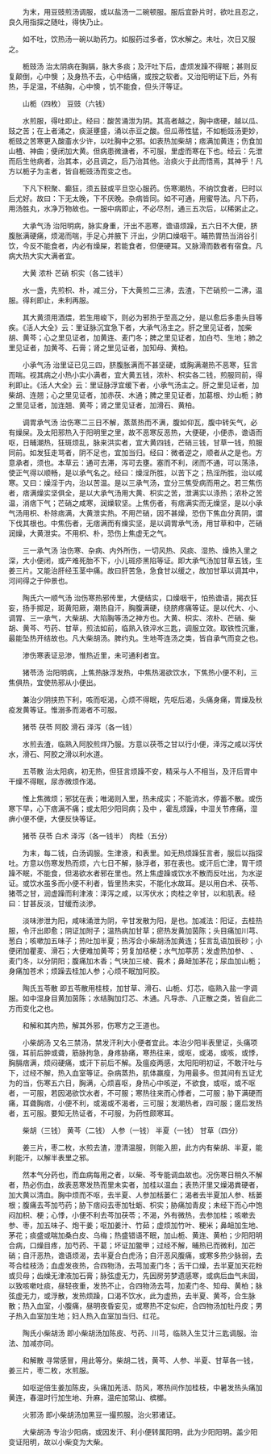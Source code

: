<!-- { "loadSidebar": true } -->
　　为末，用豆豉煎汤调服，或以盐汤一二碗顿服。服后宜卧片时，欲吐且忍之，良久用指探之随吐，得快乃止。

　　如不吐，饮热汤一碗以助药力。如服药过多者，饮水解之。未吐，次日又服之。

　　栀豉汤 治太阴病在胸膈，脉大多痰；及汗吐下后，虚烦发躁不得眠；甚则反复颠倒，心中懊 ；及身热不去，心中结痛，或按之软者。又治阳明证下后，外有热，手足温，不结胸，心中懊 ，饥不能食，但头汗等证。

　　山栀（四枚） 豆豉（六钱）

　　水煎服，得吐即止。经曰：酸苦涌泄为阴。其高者越之，胸中痞硬，越以瓜、豉之苦；在上者涌之，痰涎壅盛，涌以赤豆之酸。但瓜蒂性猛，不如栀豉汤更妙，栀豉之苦寒更入酸齑水少许，以吐胸中之邪。如表热加柴胡；痞满加黄连；伤食加山楂、神曲；便闭加大黄。但病患微溏者，不可服，里虚而寒在下也。经云：先泄而后生他病者，治其本，必且调之，后乃治其他。治痰火于此而悟焉，其神乎！凡方以栀子为主者，皆自栀豉汤而变之也。

　　下凡下积聚、癫狂，须五鼓或平旦空心服药。伤寒潮热，不纳饮食者，巳时以后尤好。故曰：下无太晚，下不厌晚。杂病皆同。如不可通，用蜜导法。凡下药，用汤胜丸，水净万物故也。一服中病即止，不必尽剂，通三五次后，以稀粥止之。

　　大承气汤 治阳明病，脉实身重，汗出不恶寒，谵语烦躁，五六日不大便，脐腹胀满硬痛，烦渴而喘，手足心并腋下 汗出，少阴口燥咽干。晡热胃热当消谷引饮，今反不能食者，内必有燥屎，若能食者，但便硬耳。又脉滑而数者有宿食。凡病大热大实大满者宜。

　　大黄 浓朴 芒硝 枳实（各二钱半）

　　水一盏，先煎枳、朴，减三分，下大黄煎二三沸，去渣，下芒硝煎一二沸，温服。得利即止，未利再服。

　　其大黄须用酒煨，若生用峻下，则必为邪热于至高之分，是以愈后多患头目等疾。《活人大全》云：里证脉沉宜急下者，大承气汤主之。肝之里见证者，加柴胡、黄芩；心之里见证者，加黄连、麦门冬；脾之里见证者，加白芍、生地；肺之里见证者，加黄芩、石膏；肾之里见证者，加知母、黄柏。

　　小承气汤 治里证已见三四，脐腹胀满而不甚坚硬，或胸满潮热不恶寒，狂言而喘。视其病之小热小实小满者，宜大黄五钱，浓朴、枳实各二钱，煎服同前，得利即止。《活人大全》云：里证脉浮宜缓下者，小承气汤主之。肝之里见证者，加柴胡、连翘；心之里见证者，加赤茯、木通；脾之里见证者，加葛根、炒山栀；肺之里见证者，加连翘、黄芩；肾之里见证者，加滑石、黄柏。

　　调胃承气汤 治伤寒二三日不解，蒸蒸热而不满，腹如仰瓦，腹中转矢气，必有燥屎。及太阳邪热入于阳明里之里，故不恶寒反恶热，大便硬，小便赤，谵语而呕，日晡潮热，狂斑烦乱，脉来洪实者，宜大黄四钱，芒硝三钱，甘草一钱，煎服同前。如发狂走骂者，阴不足也，宜加当归。经曰：微者逆之，顺者从之是也。方意承者，须也。本草云：通可去滞，泻可去壅。塞而不利，闭而不通，可以荡涤，使正气得以顺畅，是以承气名之。经曰：燥淫所胜，以苦下之；热淫所胜，治以咸寒。又曰：燥淫于内，治以苦温。是以三承气汤，宜分三焦受病而用之。若三焦伤者，痞满燥实坚俱全，是以大承气汤用大黄、枳实之苦，泄满实以涤热；浓朴之苦温，消痞下气；芒硝之咸寒，润燥软坚。上焦伤者，有痞满实而无燥坚，是以小承气汤用枳、朴除痞满，大黄泄实热。不用芒硝，因不甚燥，恐伤下焦血分真阴，谓下伐其根也。中焦伤者，无痞满而有燥实坚，是以调胃承气汤，用甘草和中，芒硝润燥，大黄泄实。不用枳、朴，恐伤上焦虚无之气。

　　三一承气汤 治伤寒、杂病、内外所伤，一切风热、风痰、湿热、燥热入里之深，大小便闭，或产难死胎不下，小儿斑疹黑陷等证。即大承气汤加甘草五钱，生姜三片。又能治肝经玉茎中痛。故曰肝苦急，急食甘以缓之，故加甘草以调其中，河间得之于仲景也。

　　陶氏六一顺气汤 治伤寒热邪传里，大便结实，口燥咽干，怕热谵语，揭衣狂妄，扬手掷足，斑黄阳厥，潮热自汗，胸腹满硬，绕脐疼痛等证。是以代大、小、调胃、三一承气，大柴胡、大陷胸等汤之神方也。大黄、枳实、浓朴、芒硝、柴胡、黄芩、芍药、甘草，煎法如前，临熟入铁淬水三匙，调服立效。取铁性沉重，最能坠热开结故也。凡大柴胡汤。脾约丸。生地芩连汤之类，皆自承气而变之也。

　　渗伤寒表证忌渗，惟热近里，未可通利者宜。

　　猪苓汤 治阳明病，上焦热脉浮发热，中焦热渴欲饮水，下焦热小便不利，三焦俱热，宜使热邪从小便出。

　　兼治少阴挟热下利，咳而呕渴，心烦不得眠，先呕后渴，头痛身痛，胃燥及秋疫发黄等证。惟溺多而渴者不可服。

　　猪苓 茯苓 阿胶 滑石 泽泻（各一钱）

　　水煎去渣，临熟入阿胶煎烊乃服。方意以茯苓之甘以行小便，泽泻之咸以泻伏水，滑石、阿胶之滑以利水道。

　　五苓散 治太阳病，初无热，但狂言烦躁不安，精采与人不相当，及汗后胃中干燥不得眠，尿赤微烦作渴。

　　惟上焦微烦；邪犹在表；唯渴则入里，热未成实；不能消水，停蓄不散。或伤寒下早，心下痞满不痛；或太阳少阳同病；及中 ，霍乱烦躁，中湿关节疼痛，湿痹小便不便，大便反快等证。

　　猪苓 茯苓 白术 泽泻（各一钱半） 肉桂（五分）

　　为末，每二钱，白汤调服。生津液，和表里。如无热烦躁狂言者，服后以指探吐。方意以伤寒发热而烦，六七日不解，脉浮者，邪在表也。或汗后亡津，胃干烦躁不眠，不能食，但渴欲水者邪在里也。然上焦虚躁或饮水不散而反吐出，为水逆证。或饮水虽多而小便不利者，皆里热未实，不能化水故耳。是以用白术、茯苓、猪苓之甘，润虚躁而利津液：泽泻之咸，以泻伏水；肉桂之辛甘，以和肌表。经曰：甘甚反淡，甘缓而淡渗。

　　淡味渗泄为阳，咸味涌泄为阴，辛甘发散为阳，是也。加减法：阳证，去桂热服，令汗出即愈；阴证加附子；温热病加甘草；瘀热发黄加茵陈；头目痛加川芎、葱白；咳嗽加五味子；热吐加半夏；热泻合小柴胡汤加黄连；狂言乱语加辰砂；小便闭加瞿麦、滑石；大便难加黄芩；劳复加桔梗；水气加葶苈；发虚热加参、 、麦门冬，以分阴阳；腹痛加木香；气块加三棱、莪术；鼻衄加茅花；尿血加山栀；身痛加苍术；烦躁去桂加人参；心烦不眠加阿胶。

　　陶氏五苓散 即五苓散用桂枝，加甘草、滑石、山栀、灯芯，临熟入盐一字调服。如中湿身目黄加茵陈；水结胸加灯芯、木通。凡导赤、八正散之类，皆自此二方而变化之也。

　　和解和其内热，解其外邪，伤寒方之王道也。

　　小柴胡汤 又名三禁汤，禁发汗利大小便者宜此。本治少阳半表里证，头痛项强，耳前后肿或聋，筋脉拘急，身疼胁痛，寒热往来，或呕，或渴，或咳，或悸，胸膈痞满，烦闷硬痛，或汗下前后不解。及瘟疫两感，太阳阳明初证，不敢汗吐与下，过经不解，热入血室等证。杂病蒸热，肌体羸瘦，为用最多。但其间有五证尤为的当，伤寒五六日，胸满，心烦喜呕，身热心中咳逆，不欲食，或呕，或不呕者，一可服，若因渴欲饮水者，不可服；寒热往来而心悸者，二可服；胁下满硬而痛，耳聋胸痞，小便不利，或渴或不渴者，三可服；发潮热者，四可服；瘥后发热者，五可服。要知无热证者，不可服，为药性颇寒耳。

　　柴胡（三钱） 黄芩（二钱） 人参（一钱） 半夏（一钱） 甘草（四分）

　　姜三片，枣二枚，水煎去渣，澄清温服，则能入胆，此方内有柴胡、半夏，能利能汗，以解半表里之邪。

　　然本气分药也，而血病每用之者，以柴、芩专能调血故也。况伤寒日稍久不解者，热必伤血，故表恶寒发热而里未实者，加桂以温血；表热汗里又燥渴粪硬者，加大黄以清血。胸中烦而不呕，去半夏、人参加栝蒌仁；渴者去半夏加人参、栝蒌根；腹痛去芩加芍药；胁下痞闷去枣加牡蛎、枳实；胁痛加青皮；未经下而心中饱闷加枳、梗；心悸，小便不利去芩加茯苓；不渴，外有微热，去参加桂；咳嗽去参、枣，加五味子、炮干姜；呕加姜汁、竹茹；虚烦加竹叶、粳米；鼻衄加生地、茅花；痰盛或喘加桑白皮、乌梅；热盛错语不眠，加山栀、黄连、黄柏；少阳阳明合病，口燥目疼，加芍药、干葛；坏证加鳖甲；过经不解，晡热已而微利，加芒硝；自汗恶热，谵语烦渴，去半夏合白虎汤；自汗恶风腹痛，或寒多热少脉弱，去芩合桂枝汤；血虚发夜热，合四物汤，去芎加麦门冬；舌干口燥，去半夏加天花粉或贝母；齿燥无津液加石膏；脉弦虚无力，先因房劳梦遗感寒，或病后血气未固，以致咳嗽吐痰，昼轻夜重，发热不止，合四物汤去芎，加麦门冬、知母、黄柏；脉弦虚无力，或浮散，发热烦躁，口渴不饮水，此为虚热，去半夏、黄芩，合生脉散；热入血室，小腹痛，昼明夜昏妄见，或寒热不定似疟，合四物汤加牡丹皮；男子热入血室加生地；妇人热入血室加当归、红花。

　　陶氏小柴胡汤 即小柴胡汤加陈皮、芍药、川芎，临熟入生艾汁三匙调服。治法、加减亦同。

　　和解散 寻常感冒，用此等分。柴胡二钱，黄芩、人参、半夏、甘草各一钱，姜三片，枣二枚，水煎服。

　　如呕逆倍生姜加陈皮，头痛加羌活、防风，寒热间作加桂枝，中暑发热头痛加黄连，春温时行加生地、升麻，温疟加常山、槟榔。

　　火邪汤 即小柴胡汤加黑豆一撮煎服。治火邪诸证。

　　大柴胡汤 专治少阳病，或因发汗、利小便转属阳明，此为少阳阳明。盖少阳变证阳明，故以小柴变为大柴。

